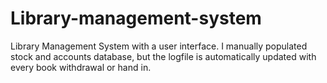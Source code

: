 # Library-management-system

Library Management System with a user interface. I manually populated stock and accounts database, but the logfile is automatically updated with every book withdrawal or hand in.
